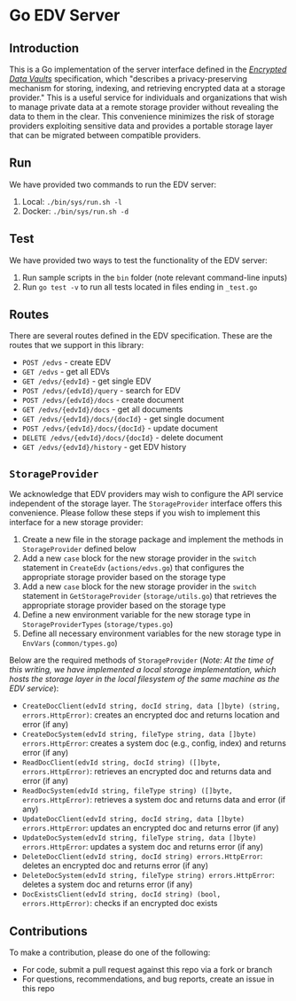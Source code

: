 # Go EDV Server

## Introduction
This is a Go implementation of the server interface defined in the [*Encrypted Data Vaults*](https://identity.foundation/edv-spec) specification, which "describes a privacy-preserving mechanism for storing, indexing, and retrieving encrypted data at a storage provider." This is a useful service for individuals and organizations that wish to manage private data at a remote storage provider without revealing the data to them in the clear. This convenience minimizes the risk of storage providers exploiting sensitive data and provides a portable storage layer that can be migrated between compatible providers.

## Run
We have provided two commands to run the EDV server:
1. Local: `./bin/sys/run.sh -l`
2. Docker: `./bin/sys/run.sh -d`

## Test
We have provided two ways to test the functionality of the EDV server:
1. Run sample scripts in the `bin` folder (note relevant command-line inputs)
2. Run `go test -v` to run all tests located in files ending in `_test.go`

## Routes
There are several routes defined in the EDV specification. These are the routes that we support in this library:
- `POST /edvs` - create EDV
- `GET /edvs` - get all EDVs
- `GET /edvs/{edvId}` - get single EDV
- `POST /edvs/{edvId}/query` - search for EDV
- `POST /edvs/{edvId}/docs` - create document
- `GET /edvs/{edvId}/docs` - get all documents
- `GET /edvs/{edvId}/docs/{docId}` - get single document
- `POST /edvs/{edvId}/docs/{docId}` - update document
- `DELETE /edvs/{edvId}/docs/{docId}` - delete document
- `GET /edvs/{edvId}/history` - get EDV history

## `StorageProvider`
We acknowledge that EDV providers may wish to configure the API service independent of the storage layer. The `StorageProvider` interface offers this convenience. Please follow these steps if you wish to implement this interface for a new storage provider:
1. Create a new file in the storage package and implement the methods in `StorageProvider` defined below
2. Add a new `case` block for the new storage provider in the `switch` statement in `CreateEdv` (`actions/edvs.go`) that configures the appropriate storage provider based on the storage type
3. Add a new `case` block for the new storage provider in the `switch` statement in `GetStorageProvider` (`storage/utils.go`) that retrieves the appropriate storage provider based on the storage type
4. Define a new environment variable for the new storage type in `StorageProviderTypes` (`storage/types.go`)
5. Define all necessary environment variables for the new storage type in `EnvVars` (`common/types.go`)

Below are the required methods of `StorageProvider` (*Note: At the time of this writing, we have implemented a local storage implementation, which hosts the storage layer in the local filesystem of the same machine as the EDV service*):
- `CreateDocClient(edvId string, docId string, data []byte) (string, errors.HttpError)`: creates an encrypted doc and returns location and error (if any)
- `CreateDocSystem(edvId string, fileType string, data []byte) errors.HttpError`: creates a system doc (e.g., config, index) and returns error (if any)
- `ReadDocClient(edvId string, docId string) ([]byte, errors.HttpError)`: retrieves an encrypted doc and returns data and error (if any)
- `ReadDocSystem(edvId string, fileType string) ([]byte, errors.HttpError)`: retrieves a system doc and returns data and error (if any)
- `UpdateDocClient(edvId string, docId string, data []byte) errors.HttpError`: updates an encrypted doc and returns error (if any)
- `UpdateDocSystem(edvId string, fileType string, data []byte) errors.HttpError`: updates a system doc and returns error (if any)
- `DeleteDocClient(edvId string, docId string) errors.HttpError`: deletes an encrypted doc and returns error (if any)
- `DeleteDocSystem(edvId string, fileType string) errors.HttpError`: deletes a system doc and returns error (if any)
- `DocExistsClient(edvId string, docId string) (bool, errors.HttpError)`: checks if an encrypted doc exists

## Contributions
To make a contribution, please do one of the following:
- For code, submit a pull request against this repo via a fork or branch
- For questions, recommendations, and bug reports, create an issue in this repo
